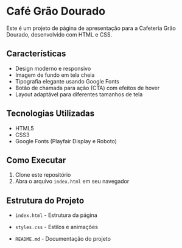 # Café Grão Dourado

Este é um projeto de página de apresentação para a Cafeteria Grão Dourado, desenvolvido com HTML e CSS.

## Características

- Design moderno e responsivo
- Imagem de fundo em tela cheia
- Tipografia elegante usando Google Fonts
- Botão de chamada para ação (CTA) com efeitos de hover
- Layout adaptável para diferentes tamanhos de tela

## Tecnologias Utilizadas

- HTML5
- CSS3
- Google Fonts (Playfair Display e Roboto)

## Como Executar

1. Clone este repositório
2. Abra o arquivo `index.html` em seu navegador

## Estrutura do Projeto

- `index.html` - Estrutura da página
- `styles.css` - Estilos e animações

- `README.md` - Documentação do projeto 
